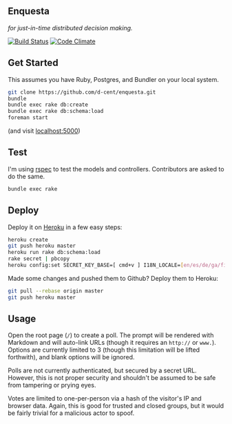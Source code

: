 ## Enquesta

_for just-in-time distributed decision making._

[![Build Status](https://travis-ci.org/d-cent/enquesta.png)](https://travis-ci.org/d-cent/enquesta)
[![Code Climate](https://codeclimate.com/github/d-cent/enquesta.png)](https://codeclimate.com/github/d-cent/enquesta)

## Get Started

This assumes you have Ruby, Postgres, and Bundler on your local system.

```bash
git clone https://github.com/d-cent/enquesta.git
bundle
bundle exec rake db:create
bundle exec rake db:schema:load
foreman start
```

(and visit [localhost:5000](http://localhost:5000))

## Test

I'm using [rspec](http://rspec.info/) to test the models and controllers. Contributors are asked to do the same.

```bash
bundle exec rake
```

## Deploy

Deploy it on [Heroku](http://heroku.com) in a few easy steps:

```bash
heroku create
git push heroku master
heroku run rake db:schema:load
rake secret | pbcopy
heroku config:set SECRET_KEY_BASE=[ cmd+v ] I18N_LOCALE=[en/es/de/ga/fi]
```

Made some changes and pushed them to Github? Deploy them to Heroku:

```bash
git pull --rebase origin master
git push heroku master
```

## Usage

Open the root page (`/`) to create a poll. The prompt will be rendered with Markdown and will auto-link URLs (though it requires an `http://` or `www.`). Options are currently limited to 3 (though this limitation will be lifted forthwith), and blank options will be ignored.

Polls are not currently authenticated, but secured by a secret URL. However, this is not proper security and shouldn't be assumed to be safe from tampering or prying eyes.

Votes are limited to one-per-person via a hash of the visitor's IP and browser data. Again, this is good for trusted and closed groups, but it would be fairly trivial for a malicious actor to spoof.
